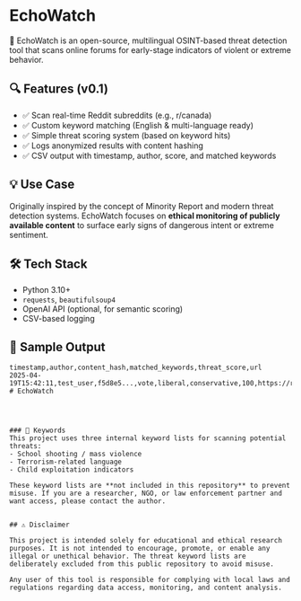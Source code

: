 # EchoWatch

🚨 EchoWatch is an open-source, multilingual OSINT-based threat detection tool that scans online forums for early-stage indicators of violent or extreme behavior.

## 🔍 Features (v0.1)
- ✅ Scan real-time Reddit subreddits (e.g., r/canada)
- ✅ Custom keyword matching (English & multi-language ready)
- ✅ Simple threat scoring system (based on keyword hits)
- ✅ Logs anonymized results with content hashing
- ✅ CSV output with timestamp, author, score, and matched keywords

## 💡 Use Case
Originally inspired by the concept of Minority Report and modern threat detection systems. EchoWatch focuses on **ethical monitoring of publicly available content** to surface early signs of dangerous intent or extreme sentiment.

## 🛠️ Tech Stack
- Python 3.10+
- `requests`, `beautifulsoup4`
- OpenAI API (optional, for semantic scoring)
- CSV-based logging

## 📁 Sample Output
```csv
timestamp,author,content_hash,matched_keywords,threat_score,url
2025-04-19T15:42:11,test_user,f5d8e5...,vote,liberal,conservative,100,https://reddit.com/xyz
#   E c h o W a t c h 
 
 


### 🔐 Keywords
This project uses three internal keyword lists for scanning potential threats:
- School shooting / mass violence
- Terrorism-related language
- Child exploitation indicators

These keyword lists are **not included in this repository** to prevent misuse. If you are a researcher, NGO, or law enforcement partner and want access, please contact the author.


## ⚠️ Disclaimer

This project is intended solely for educational and ethical research purposes. It is not intended to encourage, promote, or enable any illegal or unethical behavior. The threat keyword lists are deliberately excluded from this public repository to avoid misuse. 

Any user of this tool is responsible for complying with local laws and regulations regarding data access, monitoring, and content analysis.
